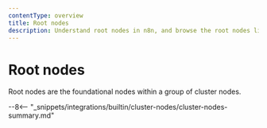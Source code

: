```yaml
---
contentType: overview
title: Root nodes
description: Understand root nodes in n8n, and browse the root nodes library.
---
```


# Root nodes

Root nodes are the foundational nodes within a group of cluster nodes.

--8<-- "_snippets/integrations/builtin/cluster-nodes/cluster-nodes-summary.md"
